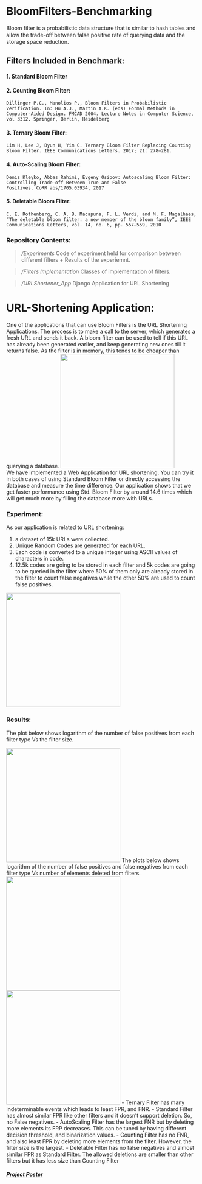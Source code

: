# BloomFilters-Benchmarking
 Bloom filter is a probabilistic data structure that is similar to hash tables and allow the trade-oﬀ between false positive rate of querying data and the storage space reduction. 
 ## Filters Included in Benchmark: 
  #### 1. Standard Bloom Filter
  #### 2. Counting Bloom Filter:
    Dillinger P.C., Manolios P., Bloom Filters in Probabilistic Verification. In: Hu A.J., Martin A.K. (eds) Formal Methods in Computer-Aided Design. FMCAD 2004. Lecture Notes in Computer Science, vol 3312. Springer, Berlin, Heidelberg
  #### 3. Ternary Bloom Filter:
    Lim H, Lee J, Byun H, Yim C. Ternary Bloom Filter Replacing Counting Bloom Filter. IEEE Communications Letters. 2017; 21: 278–281.
  #### 4. Auto-Scaling Bloom Filter:
    Denis Kleyko, Abbas Rahimi, Evgeny Osipov: Autoscaling Bloom Filter: Controlling Trade-off Between True and False Positives. CoRR abs/1705.03934, 2017
  #### 5. Deletable Bloom Filter:
    C. E. Rothenberg, C. A. B. Macapuna, F. L. Verdi, and M. F. Magalhaes, “The deletable bloom filter: a new member of the bloom family”, IEEE Communications Letters, vol. 14, no. 6, pp. 557–559, 2010

### Repository Contents:
  > <i> /Experiments</i> 
  Code of experiment held for comparison between different filters + Results of the experiemnt.
  
  > <i> /Filters Implementation</i>
  Classes of implementation of filters.
  
  > <i> /URLShortener_App</i>
  Django Application for URL Shortening

# URL-Shortening Application:
  One of the applications that can use Bloom Filters is the URL Shortening Applications. The process is to make a call to the server, which generates a fresh URL and sends it back. A bloom filter can be used to tell if this URL has already been generated earlier, and keep generating new ones till it returns false. As the filter is in memory, this tends to be cheaper than querying a database.
<img src="https://github.com/mmaher22/BloomFilters-Benchmarking/blob/master/URLShortener_App/AppDiagram.png" width=300>  
  We have implemented a Web Application for URL shortening. You can try it in both cases of using Standard Bloom Filter or directly accessing the database and measure the time difference. Our application shows that we get faster performance using Std. Bloom Filter by around 14.6 times which will get much more by filling the database more with URLs. 
  

### Experiment:
As our application is related to URL shortening: 
  1. a dataset of 15k URLs were collected.  
  2. Unique Random Codes are generated for each URL. 
  3. Each code is converted to a unique integer using ASCII values of characters in code.
  4. 12.5k codes are going to be stored in each filter and 5k codes are going to be queried in the filter where 50% of them only are already stored in the filter to count false negatives while the other 50% are used to count false positives.

<img src="https://github.com/mmaher22/BloomFilters-Benchmarking/blob/master/Experiment/Experiment_Diagram.png" width=300>  

### Results:
The plot below shows logarithm of the number of false positives from each filter type Vs the filter size.

<img src="https://github.com/mmaher22/BloomFilters-Benchmarking/blob/master/Experiment/Results/FPs_VS_FilterSize.png" width=300>  
The plots below shows logarithm of the number of false positives and false negatives from each filter type Vs number of elements deleted from filters.

<img src="https://github.com/mmaher22/BloomFilters-Benchmarking/blob/master/Experiment/Results/FNs_VS_deletedItems.png" width=300>  
<img src="https://github.com/mmaher22/BloomFilters-Benchmarking/blob/master/Experiment/Results/FPs_VS_deletedItems.png" width=300>  
  - Ternary Filter has many indeterminable events which leads  to least FPR, and FNR.
  - Standard Filter has almost similar FPR like other filters and it doesn’t support deletion. So, no False negatives.
  - AutoScaling Filter has the largest FNR but by deleting more elements its FRP decreases. This can be tuned by having different decision threshold, and binarization values.
  - Counting Filter has no FNR, and also least FPR by deleting more elements from the filter. However, the filter size is the largest.
  - Deletable Filter has no false negatives and almost similar FPR as Standard Filter. The allowed deletions are smaller than other filters but it has less size than Counting Filter


##### [Project Poster](https://github.com/mmaher22/BloomFilters-Benchmarking/blob/master/Project_Poster.pdf)
